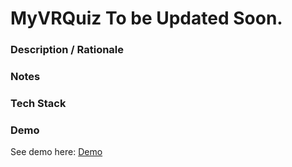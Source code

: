 # MyVRQuiz To be Updated Soon.
### **Description / Rationale**

### **Notes**

### **Tech Stack**
        
### **Demo**
See demo here: [Demo]()
